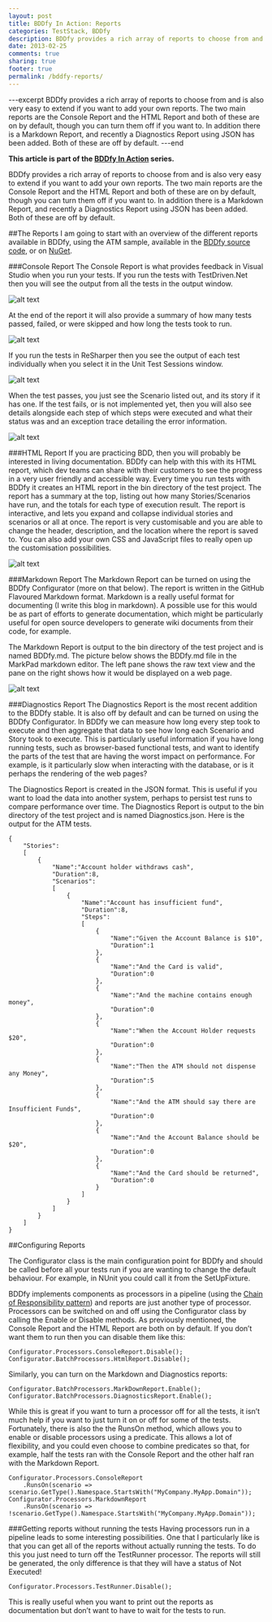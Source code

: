 ```yaml
---
layout: post
title: BDDfy In Action: Reports
categories: TestStack, BDDfy
description: BDDfy provides a rich array of reports to choose from and is also very easy to extend if you want to add your own reports.
date: 2013-02-25
comments: true
sharing: true
footer: true
permalink: /bddfy-reports/
---
```


---excerpt
BDDfy provides a rich array of reports to choose from and is also very easy to extend if you want to add your own reports. The two main reports are the Console Report and the HTML Report and both of these are on by default, though you can turn them off if you want to. In addition there is a Markdown Report, and recently a Diagnostics Report using JSON has been added. Both of these are off by default. 
---end

**This article is part of the [BDDfy In Action][1] series.**

BDDfy provides a rich array of reports to choose from and is also very easy to extend if you want to add your own reports. The two main reports are the Console Report and the HTML Report and both of these are on by default, though you can turn them off if you want to. In addition there is a Markdown Report, and recently a Diagnostics Report using JSON has been added. Both of these are off by default. 

##The Reports
I am going to start with an overview of the different reports available in BDDfy, using the ATM sample, available in the [BDDfy source code][2], or on [NuGet][3].

###Console Report
The Console Report is what provides feedback in Visual Studio when you run your tests. If you run the tests with TestDriven.Net then you will see the output from all the tests in the output window.

![alt text][4]

At the end of the report it will also provide a summary of how many tests passed, failed, or were skipped and how long the tests took to run.

![alt text][5]

If you run the tests in ReSharper then you see the output of each test individually when you select it in the Unit Test Sessions window.

![alt text][6]

When the test passes, you just see the Scenario listed out, and its story if it has one. If the test fails, or is not implemented yet, then you will also see details alongside each step of which steps were executed and what their status was and an exception trace detailing the error information.

![alt text][7]

###HTML Report
If you are practicing BDD, then you will probably be interested in living documentation. BDDfy can help with this with its HTML report, which dev teams can share with their customers to see the progress in a very user friendly and accessible way. Every time you run tests with BDDfy it creates an HTML report in the bin directory of the test project. The report has a summary at the top, listing out how many Stories/Scenarios have run, and the totals for each type of execution result. The report is interactive, and lets you expand and collapse individual stories and scenarios or all at once. The report is very customisable and you are able to change the header, description, and the location where the report is saved to. You can also add your own CSS and JavaScript files to really open up the customisation possibilities.

![alt text][8]

###Markdown Report
The Markdown Report can be turned on using the BDDfy Configurator (more on that below). The report is written in the GitHub Flavoured Markdown format. Markdown is a really useful format for documenting (I write this blog in markdown). A possible use for this would be as part of efforts to generate documentation, which might be particularly useful for open source developers to generate wiki documents from their code, for example.

The Markdown Report is output to the bin directory of the test project and is named BDDfy.md. The picture below shows the BDDfy.md file in the MarkPad markdown editor. The left pane shows the raw text view and the pane on the right shows how it would be displayed on a web page.

![alt text][9]

###Diagnostics Report
The Diagnostics Report is the most recent addition to the BDDfy stable. It is also off by default and can be turned on using the BDDfy Configurator. In BDDfy we can measure how long every step took to execute and then aggregate that data to see how long each Scenario and Story took to execute. This is particularly useful information if you have long running tests, such as browser-based functional tests, and want to identify the parts of the test that are having the worst impact on performance. For example, is it particularly slow when interacting with the database, or is it perhaps the rendering of the web pages?

The Diagnostics Report is created in the JSON format. This is useful if you want to load the data into another system, perhaps to persist test runs to compare performance over time.  The Diagnostics Report is output to the bin directory of the test project and is named Diagnostics.json. Here is the output for the ATM tests.

	{
	    "Stories":
	    [
	        {
	            "Name":"Account holder withdraws cash",
	            "Duration":8,
	            "Scenarios":
	            [
	                {
	                    "Name":"Account has insufficient fund",
	                    "Duration":8,
	                    "Steps":
	                    [
	                        {
	                            "Name":"Given the Account Balance is $10",
	                            "Duration":1
	                        },
	                        {
	                            "Name":"And the Card is valid",
	                            "Duration":0
	                        },
	                        {
	                            "Name":"And the machine contains enough money",
	                            "Duration":0
	                        },
	                        {
	                            "Name":"When the Account Holder requests $20",
	                            "Duration":0
	                        },
	                        {
	                            "Name":"Then the ATM should not dispense any Money",
	                            "Duration":5
	                        },
	                        {
	                            "Name":"And the ATM should say there are Insufficient Funds",
	                            "Duration":0
	                        },
	                        {
	                            "Name":"And the Account Balance should be $20",
	                            "Duration":0
	                        },
	                        {
	                            "Name":"And the Card should be returned",
	                            "Duration":0
	                        }
	                    ]
	                }
	            ]
	        }
	    ]
	}


##Configuring Reports

The Configurator class is the main configuration point for BDDfy and should be called before all your tests run if you are wanting to change the default behaviour. For example, in NUnit you could call it from the SetUpFixture. 

BDDfy implements components as processors in a pipeline (using the [Chain of Responsibility pattern][10]) and reports are just another type of processor. Processors can be switched on and off using the Configurator class by calling the Enable or Disable methods. As previously mentioned, the Console Report and the HTML Report are both on by default. If you don’t want them to run then you can disable them like this:

    Configurator.Processors.ConsoleReport.Disable();
    Configurator.BatchProcessors.HtmlReport.Disable();

Similarly, you can turn on the Markdown and Diagnostics reports:

    Configurator.BatchProcessors.MarkDownReport.Enable();
    Configurator.BatchProcessors.DiagnosticsReport.Enable();

While this is great if you want to turn a processor off for all the tests, it isn’t much help if you want to just turn it on or off for some of the tests. Fortunately, there is also the the RunsOn method, which allows you to enable or disable processors using a predicate. This allows a lot of flexibility, and you could even choose to combine predicates so that, for example, half the tests ran with the Console Report and the other half ran with the Markdown Report.

    Configurator.Processors.ConsoleReport
        .RunsOn(scenario => scenario.GetType().Namespace.StartsWith("MyCompany.MyApp.Domain"));
    Configurator.Processors.MarkdownReport
        .RunsOn(scenario => !scenario.GetType().Namespace.StartsWith("MyCompany.MyApp.Domain"));

###Getting reports without running the tests
Having processors run in a pipeline leads to some interesting possibilities. One that I particularly like is that you can get all of the reports without actually running the tests. To do this you just need to turn off the TestRunner processor. The reports will still be generated, the only difference is that they will have a status of Not Executed!

    Configurator.Processors.TestRunner.Disable();

This is really useful when you want to print out the reports as documentation but don’t want to have to wait for the tests to run.


  [1]: /bddfy-in-action/
  [2]: https://github.com/TestStack/TestStack.BDDfy/tree/master/TestStack.BDDfy.Samples/Atm/
  [3]: http://www.nuget.org/packages/TestStack.BDDfy.Samples/
  [4]: /images/bddfy-sample-test-driven-output.png
  [5]: /images/bddfy-sample-test-driven-summary-output.png
  [6]: /images/bddfy-sample-resharper-output.png
  [7]: /images/bddfy-sample-resharper-exception-output.png
  [8]: /images/bddfy-sample-atm-html.png
  [9]: /images/bddfy-sample-atm-markdown.png
  [10]: http://en.wikipedia.org/wiki/Chain-of-responsibility_pattern